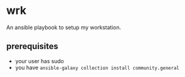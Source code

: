 # wrk

An ansible playbook to setup my workstation.


## prerequisites

- your user has sudo
- you have `ansible-galaxy collection install community.general`

